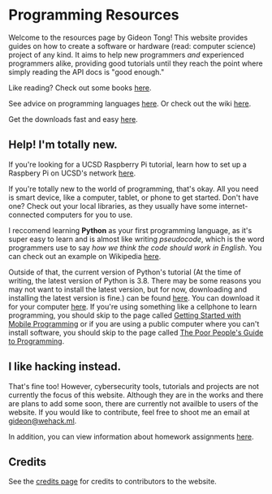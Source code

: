 # Programming Resources

Welcome to the resources page by Gideon Tong! This website provides guides on how to create a software or hardware (read: computer science) project of any kind. It aims to help new programmers *and* experienced programmers alike, providing good tutorials until they reach the point where simply reading the API docs is "good enough."

Like reading? Check out some books [here](/books).

See advice on programming languages [here](/languages). Or check out the wiki [here](/wiki).

Get the downloads fast and easy [here](/downloads).

## Help! I'm totally new.

If you're looking for a UCSD Raspberry Pi tutorial, learn how to set up a Raspbery Pi on UCSD's network [here](pi/ucsd).

If you're totally new to the world of programming, that's okay. All you need is smart device, like a computer, tablet, or phone to get started. Don't have one? Check out your local libraries, as they usually have some internet-connected computers for you to use.

I reccomend learning **Python** as your first programming language, as it's super easy to learn and is almost like writing *pseudocode*, which is the word programmers use to say *how we think the code should work in English*. You can check out an example on Wikipedia [here](https://simple.wikipedia.org/wiki/Pseudocode).

Outside of that, the current version of Python's tutorial (At the time of writing, the latest version of Python is 3.8. There may be some reasons you may not want to install the latest version, but for now, downloading and installing the latest version is fine.) can be found [here](https://docs.python.org/3/tutorial/). You can download it for your computer [here](https://www.python.org/downloads/). If you're using something like a cellphone to learn programming, you should skip to the page called [Getting Started with Mobile Programming](/tutorials/mobile) or if you are using a public computer where you can't install software, you should skip to the page called [The Poor People's Guide to Programming](/tutorials/web).

## I like hacking instead.

That's fine too! However, cybersecurity tools, tutorials and projects are not currently the focus of this website. Although they are in the works and there are plans to add some soon, there are currently not availble to users of the website. If you would like to contribute, feel free to shoot me an email at [gideon@wehack.ml](mailto:gideon@wehack.ml).

In addition, you can view information about homework assignments [here](/homework).

## Credits

See the [credits page](/credits) for credits to contributors to the website.
